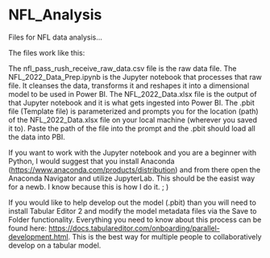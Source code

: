 # NFL_Analysis
Files for NFL data analysis...
 
The files work like this:
 
The nfl_pass_rush_receive_raw_data.csv file is the raw data file.  The NFL_2022_Data_Prep.ipynb is the Jupyter notebook that processes that raw file.  It cleanses the data, transforms it and reshapes it into a dimensional model to be used in Power BI. The NFL_2022_Data.xlsx file is the output of that Jupyter notebook and it is what gets ingested into Power BI.  The .pbit file (Template file) is parameterized and prompts you for the location (path) of the NFL_2022_Data.xlsx file on your local machine (wherever you saved it to).  Paste the path of the file into the prompt and the .pbit should load all the data into PBI. 
 
If you want to work with the Jupyter notebook and you are a beginner with Python, I would suggest that you install Anaconda (https://www.anaconda.com/products/distribution) and from there open the Anaconda Navigator and utilize JupyterLab.  This should be the easist way for a newb.  I know because this is how I do it. ; ) 

If you would like to help develop out the model (.pbit) than you will need to install Tabular Editor 2 and modify the model metadata files via the Save to Folder functionality.  Everything you need to know about this process can be found here: https://docs.tabulareditor.com/onboarding/parallel-development.html.  This is the best way for multiple people to collaboratively develop on a tabular model.  


